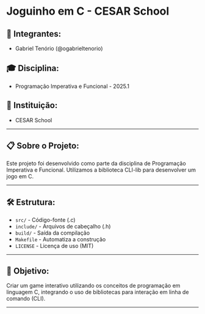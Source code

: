 # Joguinho em C - CESAR School

## 🚀 Integrantes:
- Gabriel Tenório (@ogabrieltenorio)

## 🎓 Disciplina:
- Programação Imperativa e Funcional - 2025.1

## 🏫 Instituição:
- CESAR School

---

## 📋 Sobre o Projeto:
Este projeto foi desenvolvido como parte da disciplina de Programação Imperativa e Funcional. Utilizamos a biblioteca CLI-lib para desenvolver um jogo em C.

---

## 🛠️ Estrutura:
- `src/` - Código-fonte (.c)
- `include/` - Arquivos de cabeçalho (.h)
- `build/` - Saída da compilação
- `Makefile` - Automatiza a construção
- `LICENSE` - Licença de uso (MIT)

---

## 🎯 Objetivo:
Criar um game interativo utilizando os conceitos de programação em linguagem C, integrando o uso de bibliotecas para interação em linha de comando (CLI).

---
